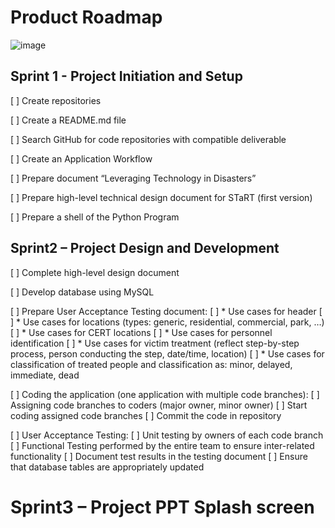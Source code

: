 # Product Roadmap

![image](https://user-images.githubusercontent.com/111323403/200144592-546201e1-ffcf-4f89-ae07-fd7fe5dbe6a7.png)

## Sprint 1 - Project Initiation and Setup

[ ] Create repositories

[ ] Create a README.md file

[ ] Search GitHub for code repositories with compatible deliverable

[ ] Create an Application Workflow

[ ] Prepare document “Leveraging Technology in Disasters”

[ ] Prepare high-level technical design document for STaRT (first version)

[ ] Prepare a shell of the Python Program
 
 
## Sprint2 – Project Design and Development

[ ] Complete high-level design document

[ ] Develop database using MySQL 

[ ] Prepare User Acceptance Testing document:
[ ] * Use cases for header 
[ ] * Use cases for locations (types: generic, residential, commercial, park, …)
[ ] * Use cases for CERT locations
[ ] * Use cases for personnel identification
[ ] * Use cases for victim treatment (reflect step-by-step process, person conducting the step, date/time, location)
[ ] * Use cases for classification of treated people and classification as: minor, delayed, immediate, dead

[ ] Coding the application (one application with multiple code branches):
   [ ]	Assigning code branches to coders (major owner, minor owner)
   [ ] Start coding assigned code branches
   [ ] Commit the code in repository

[ ] User Acceptance Testing:
   [ ] Unit testing by owners of each code branch
   [ ] Functional Testing performed by the entire team to ensure inter-related functionality
   [ ] Document test results in the testing document 
   [ ] Ensure that database tables are appropriately updated


    
# Sprint3 – Project PPT Splash screen 

